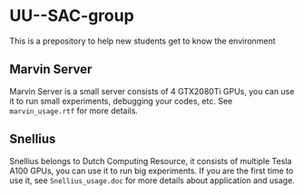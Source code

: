 # UU--SAC-group
This is a prepository to help new students get to know the environment

Marvin Server
------------------------------
Marvin Server is a small server consists of 4 GTX2080Ti GPUs, you can use it to run small experiments, debugging your codes, etc. 
See <code>marvin_usage.rtf</code> for more details.

Snellius
------------------------------------
Snellius belongs to Dutch Computing Resource, it consists of multiple Tesla A100 GPUs, you can use it to run big experiments. If you are the first time to use it, see <code>Snellius_usage.doc</code> for more details about application and usage.

